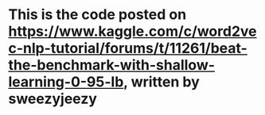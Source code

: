 # This is the code posted on https://www.kaggle.com/c/word2vec-nlp-tutorial/forums/t/11261/beat-the-benchmark-with-shallow-learning-0-95-lb, written by sweezyjeezy 

